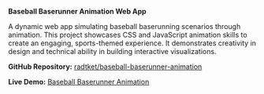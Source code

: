 **Baseball Baserunner Animation Web App**

A dynamic web app simulating baseball baserunning scenarios through animation. This project showcases CSS and JavaScript animation skills to create an engaging, sports-themed experience. It demonstrates creativity in design and technical ability in building interactive visualizations.

  

**GitHub Repository:** [radtket/baseball-baserunner-animation](https://github.com/radtket/baseball-baserunner-animation)

**Live Demo:** [Baseball Baserunner Animation](https://radtket.github.io/baseball-baserunner-animation/)
